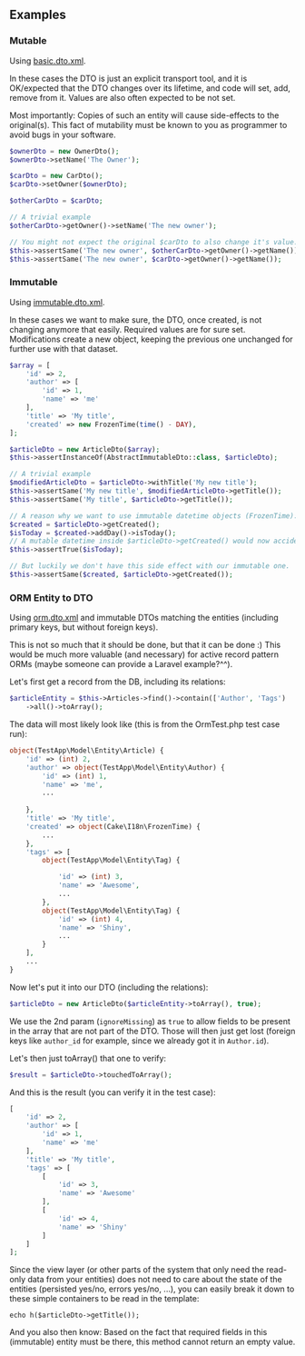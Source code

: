 ## Examples

### Mutable
Using [basic.dto.xml](examples/basic.dto.xml).

In these cases the DTO is just an explicit transport tool, and it is OK/expected that the DTO changes over its lifetime,
and code will set, add, remove from it. Values are also often expected to be not set.

Most importantly: Copies of such an entity will cause side-effects to the original(s). This fact of mutability must be known
to you as programmer to avoid bugs in your software.

```php
$ownerDto = new OwnerDto();
$ownerDto->setName('The Owner');

$carDto = new CarDto();
$carDto->setOwner($ownerDto);

$otherCarDto = $carDto;

// A trivial example
$otherCarDto->getOwner()->setName('The new owner');

// You might not expect the original $carDto to also change it's value... Hopefully you do :)
$this->assertSame('The new owner', $otherCarDto->getOwner()->getName());
$this->assertSame('The new owner', $carDto->getOwner()->getName());
```

### Immutable
Using [immutable.dto.xml](examples/immutable.dto.xml).

In these cases we want to make sure, the DTO, once created, is not changing anymore that easily.
Required values are for sure set. Modifications create a new object, keeping the previous one unchanged for further use with that dataset.

```php
$array = [
    'id' => 2,
    'author' => [
        'id' => 1,
        'name' => 'me'
    ],
    'title' => 'My title',
    'created' => new FrozenTime(time() - DAY),
];

$articleDto = new ArticleDto($array);
$this->assertInstanceOf(AbstractImmutableDto::class, $articleDto);

// A trivial example
$modifiedArticleDto = $articleDto->withTitle('My new title');
$this->assertSame('My new title', $modifiedArticleDto->getTitle());
$this->assertSame('My title', $articleDto->getTitle());

// A reason why we want to use immutable datetime objects (FrozenTime):
$created = $articleDto->getCreated();
$isToday = $created->addDay()->isToday();
// A mutable datetime inside $articleDto->getCreated() would now accidentally be modified
$this->assertTrue($isToday);

// But luckily we don't have this side effect with our immutable one.
$this->assertSame($created, $articleDto->getCreated());
```

### ORM Entity to DTO
Using [orm.dto.xml](examples/orm.dto.xml) and immutable DTOs matching the entities (including primary keys, but without foreign keys).

This is not so much that it should be done, but that it can be done :)
This would be much more valuable (and necessary) for active record pattern ORMs (maybe someone can provide a Laravel example?^^).

Let's first get a record from the DB, including its relations:
```php
$articleEntity = $this->Articles->find()->contain(['Author', 'Tags')
    ->all()->toArray();
```

The data will most likely look like (this is from the OrmTest.php test case run):
```php
object(TestApp\Model\Entity\Article) {
    'id' => (int) 2,
    'author' => object(TestApp\Model\Entity\Author) {
        'id' => (int) 1,
        'name' => 'me',
        ...
    
    },
    'title' => 'My title',
    'created' => object(Cake\I18n\FrozenTime) {
        ...
    },
    'tags' => [
        object(TestApp\Model\Entity\Tag) {

            'id' => (int) 3,
            'name' => 'Awesome',
            ...
        },
        object(TestApp\Model\Entity\Tag) {
            'id' => (int) 4,
            'name' => 'Shiny',
            ...
        }
    ],
    ...
}
```

Now let's put it into our DTO (including the relations):
```php
$articleDto = new ArticleDto($articleEntity->toArray(), true);
```
We use the 2nd param (`ignoreMissing`) as `true` to allow fields to be present in the array that are not part of the DTO.
Those will then just get lost (foreign keys like `author_id` for example, since we already got it in `Author.id`).

Let's then just toArray() that one to verify:
```php
$result = $articleDto->touchedToArray();
```

And this is the result (you can verify it in the test case):
```php
[
    'id' => 2,
    'author' => [
        'id' => 1,
        'name' => 'me'
    ],
    'title' => 'My title',
    'tags' => [
        [
            'id' => 3,
            'name' => 'Awesome'
        ],
        [
            'id' => 4,
            'name' => 'Shiny'
        ]
    ]
];
```

Since the view layer (or other parts of the system that only need the read-only data from your entities) 
does not need to care about the state of the entities (persisted yes/no, errors yes/no, ...), you can easily break it down to these simple
containers to be read in the template:
```
echo h($articleDto->getTitle());
```

And you also then know: Based on the fact that required fields in this (immutable) entity must be there, this method cannot return an empty value.
